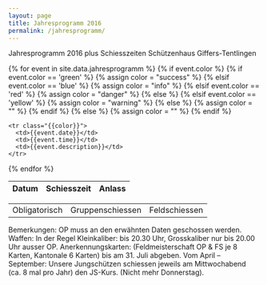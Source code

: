 ```yaml
---
layout: page
title: Jahresprogramm 2016
permalink: /jahresprogramm/
---
```


<p>Jahresprogramm 2016 plus Schiesszeiten Schützenhaus Giffers-Tentlingen</p>

<table class="table table-hover">
  <thead>
    <tr>
      <th>Datum</th>
      <th>Schiesszeit</th> 
      <th>Anlass</th>
    </tr>
  </thead>
  <tbody>
{% for event in site.data.jahresprogramm %}
{% if event.color                        %}
{%   if event.color == 'green'           %}
{%     assign color = "success"          %}
{%   elsif event.color == 'blue'         %}
{%     assign color = "info"             %}
{%   elsif event.color == 'red'          %}
{%     assign color = "danger"           %}
{%   else                                %}
{%   elsif event.color == 'yellow'        %}
{%     assign color = "warning"           %}
{%   else                                  %}
{%     assign color = ""                 %}
{%   endif                               %}
{% else                                  %}
{%   assign color = ""                   %}
{% endif                                 %}


    <tr class="{{color}}">
      <td>{{event.date}}</td>
      <td>{{event.time}}</td>
      <td>{{event.description}}</td>
    </tr>
{% endfor %}
  </tbody>
</table>


<table class="table">
  <tbody>
    <td class="success">Obligatorisch</td>
    <td class="info">Gruppenschiessen</td>
    <td class="danger">Feldschiessen</td>
  </tbody>
</table>

Bemerkungen:  	OP muss an den erwähnten Daten geschossen werden.
Waffen:			In der Regel Kleinkaliber: bis 20.30 Uhr, Grosskaliber nur bis 20.00 Uhr ausser OP.
Anerkennungskarten: 	(Feldmeisterschaft OP & FS je 8 Karten, Kantonale 6 Karten) bis am 31. Juli abgeben.
Vom April – September: 	Unsere Jungschützen schiessen jeweils am Mittwochabend (ca. 8 mal pro Jahr) den JS-Kurs. (Nicht mehr Donnerstag).